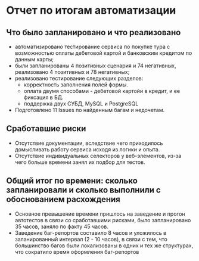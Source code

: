 # Отчет по итогам автоматизации

## Что было запланировано и что реализовано
* автоматизировано тестирование сервиса по покупке тура с возможностью оплаты дебетовой картой и банковским кредитом по данным карты;
* были запланированы 4 позитивных сценария и 74 негативных, реализовано 4 позитивных и 78 негативных;
* реализовано тестирование следующих разделов:
    * корректность заполнения полей формы.
    * оплата двумя способами - дебетовой картойи в кредит, и ее фиксация в БД.
    * поддержка двух СУБД, MySQL и PostgreSQL
* Подготовлено 11 Issues по найденным багам и недочетам.

## Сработавшие риски
* Отсутствие документации, вследствие чего приходилось домысливать работу сервиса исходя из логики и опыта.
* Отсутствие индивидуальных селекторов у веб-элементов, из-за чего больше времени занял их подбор для тестов.

## Общий итог по времени: сколько запланировали и сколько выполнили с обоснованием расхождения
* Основное превышение времени пришлось на заведение и прогон автотестов в связи со сработавшими рисками, было запланировано 35 часов, заняло по факту 45 часов.
* Заведение баг-репортов составило 8 часов и уложилось в заланированный интервал (2 - 10 часов), в связи с тем, что большинство багов были локализованы в одних и тех же структурах, что сократило время оформления баг-репортов
